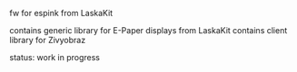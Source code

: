 fw for espink from LaskaKit

contains generic library for E-Paper displays from LaskaKit
contains client library for Zivyobraz


status: work in progress
